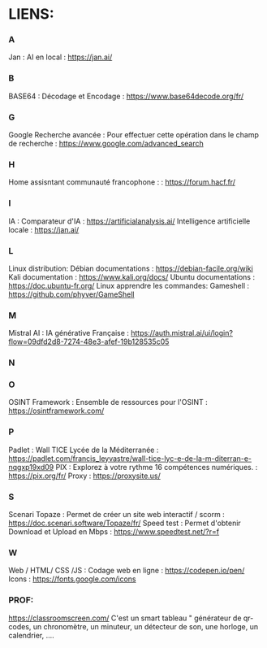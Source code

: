 # LIENS:

###  A
Jan                                       :    AI en local                                                  :   https://jan.ai/  
###  B
BASE64                                    :    Décodage et Encodage                                         :   https://www.base64decode.org/fr/
###   G
Google Recherche avancée                  :    Pour effectuer cette opération dans le champ de recherche    :   https://www.google.com/advanced_search  
###   H
Home assisntant communauté francophone    :                                                                 :   https://forum.hacf.fr/ 
###   I
IA                                        :    Comparateur d'IA                                             :   https://artificialanalysis.ai/ 
                                               Intelligence artificielle locale                             :   https://jan.ai/
###    L
Linux distribution:
                                               Débian documentations                                        :    https://debian-facile.org/wiki
                                               Kali   documentation                                         :    https://www.kali.org/docs/
                                               Ubuntu documentations                                        :    https://doc.ubuntu-fr.org/
Linux apprendre les commandes:                 Gameshell                                                    :    https://github.com/phyver/GameShell
###   M
Mistral AI                                :    IA générative Française                                      :   https://auth.mistral.ai/ui/login?flow=09dfd2d8-7274-48e3-afef-19b128535c05
###    N

###   O
OSINT Framework                           :    Ensemble de ressources pour l'OSINT                          :   https://osintframework.com/
###   P
Padlet                                    :    Wall TICE Lycée de la Méditerranée                           :   https://padlet.com/francis_leyvastre/wall-tice-lyc-e-de-la-m-diterran-e-nqgxp19xd09
PIX                                       :    Explorez à votre rythme 16 compétences numériques.           :   https://pix.org/fr/
Proxy                                                                                                       :   https://proxysite.us/
###   S
Scenari Topaze                            :    Permet de créer un site web interactif / scorm               :   https://doc.scenari.software/Topaze/fr/
Speed test                                :    Permet d'obtenir Download et Upload en Mbps                  :   https://www.speedtest.net/?r=f
###   W
Web / HTML/ CSS /JS                       :    Codage web en ligne                                          :   https://codepen.io/pen/
                                               Icons                                                        :   https://fonts.google.com/icons 

### PROF:
https://classroomscreen.com/      C'est un smart tableau " générateur de qr-codes, un chronomètre, un minuteur, un détecteur de son, une horloge, un calendrier, ....
